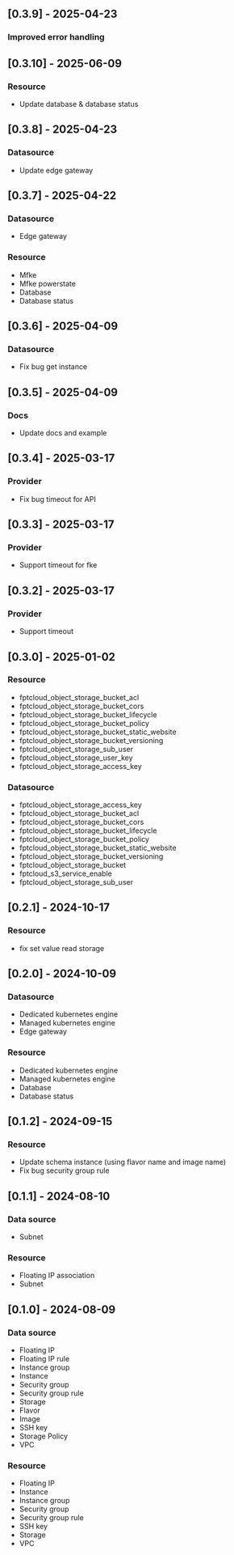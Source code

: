 ## [0.3.9] - 2025-04-23
### Improved error handling

## [0.3.10] - 2025-06-09
### Resource
- Update database & database status

## [0.3.8] - 2025-04-23
### Datasource
- Update edge gateway

## [0.3.7] - 2025-04-22
### Datasource
- Edge gateway
### Resource
- Mfke
- Mfke powerstate
- Database
- Database status

## [0.3.6] - 2025-04-09
### Datasource
- Fix bug get instance

## [0.3.5] - 2025-04-09
### Docs
- Update docs and example

## [0.3.4] - 2025-03-17
### Provider
- Fix bug timeout for API

## [0.3.3] - 2025-03-17
### Provider
- Support timeout for fke

## [0.3.2] - 2025-03-17
### Provider
- Support timeout

## [0.3.0] - 2025-01-02
### Resource
- fptcloud_object_storage_bucket_acl
- fptcloud_object_storage_bucket_cors
- fptcloud_object_storage_bucket_lifecycle
- fptcloud_object_storage_bucket_policy
- fptcloud_object_storage_bucket_static_website
- fptcloud_object_storage_bucket_versioning
- fptcloud_object_storage_sub_user
- fptcloud_object_storage_user_key
- fptcloud_object_storage_access_key
### Datasource
- fptcloud_object_storage_access_key
- fptcloud_object_storage_bucket_acl
- fptcloud_object_storage_bucket_cors
- fptcloud_object_storage_bucket_lifecycle
- fptcloud_object_storage_bucket_policy
- fptcloud_object_storage_bucket_static_website
- fptcloud_object_storage_bucket_versioning
- fptcloud_object_storage_bucket
- fptcloud_s3_service_enable
- fptcloud_object_storage_sub_user

## [0.2.1] - 2024-10-17
### Resource
- fix set value read storage
  
## [0.2.0] - 2024-10-09
### Datasource
- Dedicated kubernetes engine
- Managed kubernetes engine
- Edge gateway
### Resource
- Dedicated kubernetes engine
- Managed kubernetes engine
- Database
- Database status

## [0.1.2] - 2024-09-15
### Resource
- Update schema instance (using flavor name and image name)
- Fix bug security group rule

## [0.1.1] - 2024-08-10
### Data source
- Subnet
### Resource
- Floating IP association
- Subnet

## [0.1.0] - 2024-08-09
### Data source
- Floating IP
- Floating IP rule
- Instance group
- Instance
- Security group
- Security group rule
- Storage
- Flavor
- Image
- SSH key
- Storage Policy
- VPC
### Resource
- Floating IP
- Instance
- Instance group
- Security group
- Security group rule
- SSH key
- Storage
- VPC
